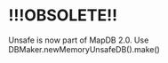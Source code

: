 !!!OBSOLETE!!
=================
Unsafe is now part of MapDB 2.0. Use DBMaker.newMemoryUnsafeDB().make()
